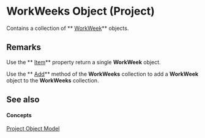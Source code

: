 
# WorkWeeks Object (Project)

 Contains a collection of ** [WorkWeek](d2dc3a0a-a869-2675-5e1c-971157a9d499.md)** objects.


## Remarks

Use the  ** [Item](0d6d0d68-b930-20c9-06cf-da96f247d218.md)** property return a single **WorkWeek** object.

Use the  ** [Add](46469e7b-8309-4e77-c89f-2115b9498c7a.md)** method of the **WorkWeeks** collection to add a **WorkWeek** object to the **WorkWeeks** collection.


## See also


#### Concepts


 [Project Object Model](900b167b-88ec-ea88-15b7-27bb90c22ac6.md)
